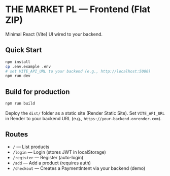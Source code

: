 # THE MARKET PL — Frontend (Flat ZIP)

Minimal React (Vite) UI wired to your backend.

## Quick Start
```bash
npm install
cp .env.example .env
# set VITE_API_URL to your backend (e.g., http://localhost:5000)
npm run dev
```

## Build for production
```bash
npm run build
```

Deploy the `dist/` folder as a static site (Render Static Site). Set `VITE_API_URL` in Render to your backend URL (e.g., `https://your-backend.onrender.com`).

## Routes
- `/` — List products
- `/login` — Login (stores JWT in localStorage)
- `/register` — Register (auto-login)
- `/add` — Add a product (requires auth)
- `/checkout` — Creates a PaymentIntent via your backend (demo)
